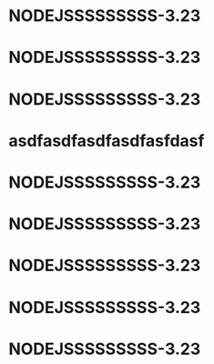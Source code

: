 # NODEJSSSSSSSSS-3.23
# NODEJSSSSSSSSS-3.23
# NODEJSSSSSSSSS-3.23
# asdfasdfasdfasdfasfdasf
# NODEJSSSSSSSSS-3.23
# NODEJSSSSSSSSS-3.23
# NODEJSSSSSSSSS-3.23
# NODEJSSSSSSSSS-3.23
# NODEJSSSSSSSSS-3.23
